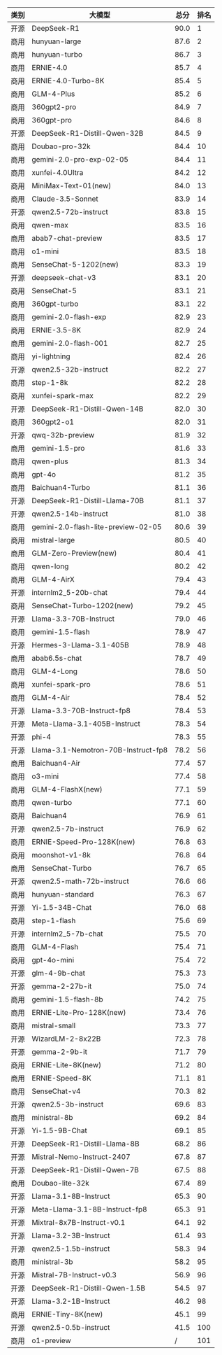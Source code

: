 
| 类别 | 大模型                         | 总分  | 排名 |
|-----|------------------------------|------|----|
|开源|DeepSeek-R1|90.0|1|
|商用|hunyuan-large|87.6|2|
|商用|hunyuan-turbo|86.7|3|
|商用|ERNIE-4.0|85.7|4|
|商用|ERNIE-4.0-Turbo-8K|85.4|5|
|商用|GLM-4-Plus|85.2|6|
|商用|360gpt2-pro|84.9|7|
|商用|360gpt-pro|84.6|8|
|开源|DeepSeek-R1-Distill-Qwen-32B|84.5|9|
|商用|Doubao-pro-32k|84.4|10|
|商用|gemini-2.0-pro-exp-02-05|84.4|11|
|商用|xunfei-4.0Ultra|84.2|12|
|商用|MiniMax-Text-01(new)|84.0|13|
|商用|Claude-3.5-Sonnet|83.9|14|
|开源|qwen2.5-72b-instruct|83.8|15|
|商用|qwen-max|83.5|16|
|商用|abab7-chat-preview|83.5|17|
|商用|o1-mini|83.5|18|
|商用|SenseChat-5-1202(new)|83.3|19|
|开源|deepseek-chat-v3|83.1|20|
|商用|SenseChat-5|83.1|21|
|商用|360gpt-turbo|83.1|22|
|商用|gemini-2.0-flash-exp|82.9|23|
|商用|ERNIE-3.5-8K|82.9|24|
|商用|gemini-2.0-flash-001|82.7|25|
|商用|yi-lightning|82.4|26|
|开源|qwen2.5-32b-instruct|82.2|27|
|商用|step-1-8k|82.2|28|
|商用|xunfei-spark-max|82.2|29|
|开源|DeepSeek-R1-Distill-Qwen-14B|82.0|30|
|商用|360gpt2-o1|82.0|31|
|开源|qwq-32b-preview|81.9|32|
|商用|gemini-1.5-pro|81.6|33|
|商用|qwen-plus|81.3|34|
|商用|gpt-4o|81.2|35|
|商用|Baichuan4-Turbo|81.1|36|
|开源|DeepSeek-R1-Distill-Llama-70B|81.1|37|
|开源|qwen2.5-14b-instruct|81.0|38|
|商用|gemini-2.0-flash-lite-preview-02-05|80.6|39|
|商用|mistral-large|80.5|40|
|商用|GLM-Zero-Preview(new)|80.4|41|
|商用|qwen-long|80.2|42|
|商用|GLM-4-AirX|79.4|43|
|开源|internlm2_5-20b-chat|79.4|44|
|商用|SenseChat-Turbo-1202(new)|79.2|45|
|开源|Llama-3.3-70B-Instruct|79.0|46|
|商用|gemini-1.5-flash|78.9|47|
|开源|Hermes-3-Llama-3.1-405B|78.9|48|
|商用|abab6.5s-chat|78.7|49|
|商用|GLM-4-Long|78.6|50|
|商用|xunfei-spark-pro|78.6|51|
|商用|GLM-4-Air|78.4|52|
|开源|Llama-3.3-70B-Instruct-fp8|78.4|53|
|开源|Meta-Llama-3.1-405B-Instruct|78.3|54|
|开源|phi-4|78.3|55|
|开源|Llama-3.1-Nemotron-70B-Instruct-fp8|78.2|56|
|商用|Baichuan4-Air|77.4|57|
|商用|o3-mini|77.4|58|
|商用|GLM-4-FlashX(new)|77.1|59|
|商用|qwen-turbo|77.1|60|
|商用|Baichuan4|76.9|61|
|开源|qwen2.5-7b-instruct|76.9|62|
|商用|ERNIE-Speed-Pro-128K(new)|76.8|63|
|商用|moonshot-v1-8k|76.8|64|
|商用|SenseChat-Turbo|76.7|65|
|开源|qwen2.5-math-72b-instruct|76.6|66|
|商用|hunyuan-standard|76.3|67|
|开源|Yi-1.5-34B-Chat|76.0|68|
|商用|step-1-flash|75.6|69|
|开源|internlm2_5-7b-chat|75.5|70|
|商用|GLM-4-Flash|75.4|71|
|商用|gpt-4o-mini|75.4|72|
|开源|glm-4-9b-chat|75.3|73|
|开源|gemma-2-27b-it|75.0|74|
|商用|gemini-1.5-flash-8b|74.2|75|
|商用|ERNIE-Lite-Pro-128K(new)|73.4|76|
|商用|mistral-small|73.3|77|
|开源|WizardLM-2-8x22B|72.3|78|
|开源|gemma-2-9b-it|71.7|79|
|商用|ERNIE-Lite-8K(new)|71.2|80|
|商用|ERNIE-Speed-8K|71.1|81|
|商用|SenseChat-v4|70.3|82|
|开源|qwen2.5-3b-instruct|69.6|83|
|商用|ministral-8b|69.2|84|
|开源|Yi-1.5-9B-Chat|69.1|85|
|开源|DeepSeek-R1-Distill-Llama-8B|68.2|86|
|开源|Mistral-Nemo-Instruct-2407|67.8|87|
|开源|DeepSeek-R1-Distill-Qwen-7B|67.5|88|
|商用|Doubao-lite-32k|67.4|89|
|开源|Llama-3.1-8B-Instruct|65.3|90|
|开源|Meta-Llama-3.1-8B-Instruct-fp8|65.3|91|
|开源|Mixtral-8x7B-Instruct-v0.1|64.1|92|
|开源|Llama-3.2-3B-Instruct|61.4|93|
|开源|qwen2.5-1.5b-instruct|58.3|94|
|商用|ministral-3b|58.2|95|
|开源|Mistral-7B-Instruct-v0.3|56.9|96|
|开源|DeepSeek-R1-Distill-Qwen-1.5B|54.5|97|
|开源|Llama-3.2-1B-Instruct|46.2|98|
|商用|ERNIE-Tiny-8K(new)|45.1|99|
|开源|qwen2.5-0.5b-instruct|41.5|100|
|商用|o1-preview|/|101|

